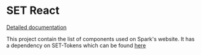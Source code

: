 # SET React

[Detailed documentation](https://sparknz.github.io/SET-React/)

This project contain the list of components used on Spark's website. It has a dependency on SET-Tokens which can be found [here](https://github.com/sparknz/SET-Tokens)
